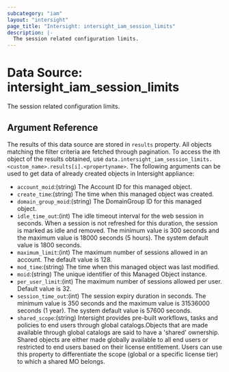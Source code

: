 ```yaml
---
subcategory: "iam"
layout: "intersight"
page_title: "Intersight: intersight_iam_session_limits"
description: |-
  The session related configuration limits.
---
```


# Data Source: intersight_iam_session_limits
The session related configuration limits.
## Argument Reference
The results of this data source are stored in `results` property.
All objects matching the filter criteria are fetched through pagination.
To access the ith object of the results obtained, use `data.intersight_iam_session_limits.<custom_name>.results[i].<propertyname>`.
The following arguments can be used to get data of already created objects in Intersight appliance:
* `account_moid`:(string) The Account ID for this managed object. 
* `create_time`:(string) The time when this managed object was created. 
* `domain_group_moid`:(string) The DomainGroup ID for this managed object. 
* `idle_time_out`:(int) The idle timeout interval for the web session in seconds. When a session is not refreshed for this duration, the session is marked as idle and removed. The minimum value is 300 seconds and the maximum value is 18000 seconds (5 hours). The system default value is 1800 seconds. 
* `maximum_limit`:(int) The maximum number of sessions allowed in an account. The default value is 128. 
* `mod_time`:(string) The time when this managed object was last modified. 
* `moid`:(string) The unique identifier of this Managed Object instance. 
* `per_user_limit`:(int) The maximum number of sessions allowed per user. Default value is 32. 
* `session_time_out`:(int) The session expiry duration in seconds. The minimum value is 350 seconds and the maximum value is 31536000 seconds (1 year). The system default value is 57600 seconds. 
* `shared_scope`:(string) Intersight provides pre-built workflows, tasks and policies to end users through global catalogs.Objects that are made available through global catalogs are said to have a 'shared' ownership. Shared objects are either made globally available to all end users or restricted to end users based on their license entitlement. Users can use this property to differentiate the scope (global or a specific license tier) to which a shared MO belongs. 
 